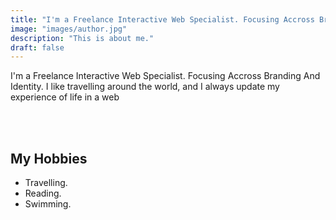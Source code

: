 ```yaml
---
title: "I'm a Freelance Interactive Web Specialist. Focusing Accross Branding And Identity"
image: "images/author.jpg"
description: "This is about me."
draft: false
---
```


I'm a Freelance Interactive Web Specialist. Focusing Accross Branding And Identity. I like travelling around the world, and I always update my experience of life in a web 


<br>
<br>

## My Hobbies

* Travelling.
* Reading.
* Swimming.
